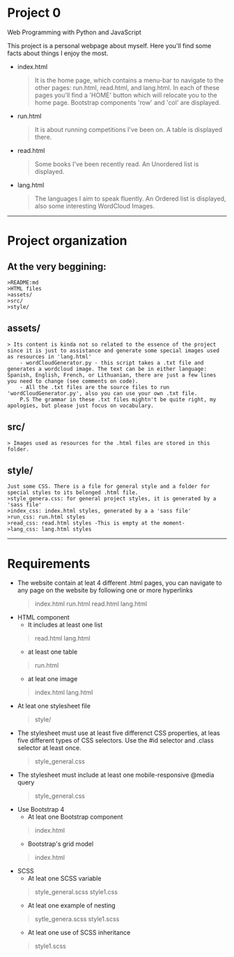 # Project 0

Web Programming with Python and JavaScript


This project is a personal webpage about myself. Here you'll find some facts about things I enjoy the most.
* index.html
    >It is the home page, which contains a menu-bar to navigate to the other pages: run.html, read.html, and lang.html. In each of these pages you'll find a 'HOME' button which will relocate you to the home page.
    >Bootstrap components 'row' and 'col' are displayed.
* run.html
    >It is about running competitions I've been on.
    >A table is displayed there.
* read.html
    >Some books I've been recently read.
    >An Unordered list is displayed.
* lang.html
    >The languages I aim to speak fluently.
    >An Ordered list is displayed, also some interesting WordCloud Images.


____________________________________________
# Project organization
## At the very beggining:
    >README:md
    >HTML files
    >assets/
    >src/
    >style/
## assets/
    > Its content is kinda not so related to the essence of the project since it is just to assistance and generate some special images used as resources in 'lang.html'
        - wordCloudGenerator.py - this script takes a .txt file and generates a wordcloud image. The text can be in either language: Spanish, English, French, or Lithuanian, there are just a few lines you need to change (see comments on code).
        - All the .txt files are the source files to run 'wordCloudGenerator.py', also you can use your own .txt file. 
        P.S The grammar in these .txt files mightn't be quite right, my apologies, but please just focus on vocabulary.
## src/ 
    > Images used as resources for the .html files are stored in this folder.
## style/
    Just some CSS. There is a file for general style and a folder for special styles to its belonged .html file.
    >style_genera.css: for general project styles, it is generated by a 'sass file'
    >index_css: index.html styles, generated by a a 'sass file'
    >run_css: run.html styles
    >read_css: read.html styles -This is empty at the moment-
    >lang_css: lang.html styles
__________________________________
# Requirements
* The website contain at leat 4 different .html pages, you can navigate to any page on the website by following one or more hyperlinks
    > index.html
    > run.html
    > read.html
    > lang.html
* HTML component 
    * It includes at least one list
    > read.html
    > lang.html
    * at least one table
    > run.html
    * at leat one image
    > index.html
    > lang.html
* At leat one stylesheet file
    > style/
* The stylesheet must use at least five differenct CSS properties, at leas five different types of CSS selectors. Use the #id selector and .class selector at least once.
    > style_general.css
* The stylesheet must include at least one mobile-responsive @media query
    > style_general.css
* Use Bootstrap 4
    * At leat one Bootstrap component
    > index.html
    * Bootstrap's grid model
    > index.html
* SCSS
    * At leat one SCSS variable
    > style_general.scss
    > style1.css
    * At leat one example of nesting
    > sytle_genera.scss
    > style1.scss
    * At leat one use of SCSS inheritance
    > style1.scss
